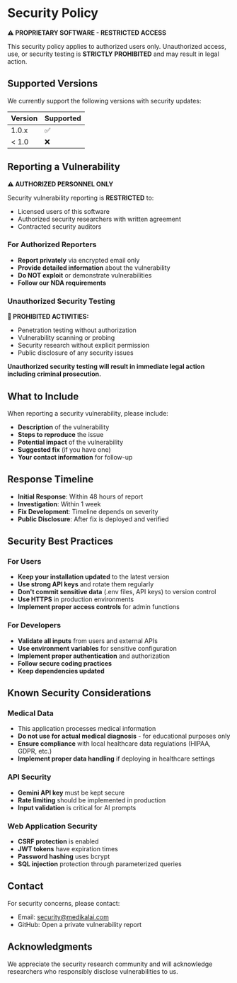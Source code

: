 # Security Policy

**⚠️ PROPRIETARY SOFTWARE - RESTRICTED ACCESS**

This security policy applies to authorized users only. Unauthorized access, use, or security testing is **STRICTLY PROHIBITED** and may result in legal action.

## Supported Versions

We currently support the following versions with security updates:

| Version | Supported          |
| ------- | ------------------ |
| 1.0.x   | :white_check_mark: |
| < 1.0   | :x:                |

## Reporting a Vulnerability

**⚠️ AUTHORIZED PERSONNEL ONLY**

Security vulnerability reporting is **RESTRICTED** to:
- Licensed users of this software
- Authorized security researchers with written agreement
- Contracted security auditors

### For Authorized Reporters

- **Report privately** via encrypted email only
- **Provide detailed information** about the vulnerability  
- **Do NOT exploit** or demonstrate vulnerabilities
- **Follow our NDA requirements**

### Unauthorized Security Testing

**🚫 PROHIBITED ACTIVITIES:**
- Penetration testing without authorization
- Vulnerability scanning or probing
- Security research without explicit permission
- Public disclosure of any security issues

**Unauthorized security testing will result in immediate legal action including criminal prosecution.**

## What to Include

When reporting a security vulnerability, please include:

- **Description** of the vulnerability
- **Steps to reproduce** the issue
- **Potential impact** of the vulnerability
- **Suggested fix** (if you have one)
- **Your contact information** for follow-up

## Response Timeline

- **Initial Response**: Within 48 hours of report
- **Investigation**: Within 1 week
- **Fix Development**: Timeline depends on severity
- **Public Disclosure**: After fix is deployed and verified

## Security Best Practices

### For Users

- **Keep your installation updated** to the latest version
- **Use strong API keys** and rotate them regularly
- **Don't commit sensitive data** (.env files, API keys) to version control
- **Use HTTPS** in production environments
- **Implement proper access controls** for admin functions

### For Developers

- **Validate all inputs** from users and external APIs
- **Use environment variables** for sensitive configuration
- **Implement proper authentication** and authorization
- **Follow secure coding practices**
- **Keep dependencies updated**

## Known Security Considerations

### Medical Data

- This application processes medical information
- **Do not use for actual medical diagnosis** - for educational purposes only
- **Ensure compliance** with local healthcare data regulations (HIPAA, GDPR, etc.)
- **Implement proper data handling** if deploying in healthcare settings

### API Security

- **Gemini API key** must be kept secure
- **Rate limiting** should be implemented in production
- **Input validation** is critical for AI prompts

### Web Application Security

- **CSRF protection** is enabled
- **JWT tokens** have expiration times
- **Password hashing** uses bcrypt
- **SQL injection** protection through parameterized queries

## Contact

For security concerns, please contact:

- Email: [security@medikalai.com](mailto:security@medikalai.com)
- GitHub: Open a private vulnerability report

## Acknowledgments

We appreciate the security research community and will acknowledge researchers who responsibly disclose vulnerabilities to us. 